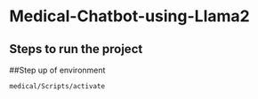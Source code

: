 # Medical-Chatbot-using-Llama2

## Steps to run the project

##Step up of environment

```bash
medical/Scripts/activate
```